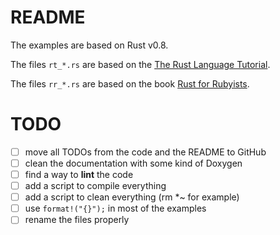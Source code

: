 # README

The examples are based on Rust v0.8.

The files `rt_*.rs` are based on the [The Rust Language Tutorial](http://static.rust-lang.org/doc/0.8/tutorial.html).

The files `rr_*.rs` are based on the book [Rust for Rubyists](http://www.rustforrubyists.com/book/index.html).

# TODO

- [ ] move all TODOs from the code and the README to GitHub
- [ ] clean the documentation with some kind of Doxygen
- [ ] find a way to **lint** the code
- [ ] add a script to compile everything
- [ ] add a script to clean everything (rm \*~ for example)
- [ ] use `format!("{}");` in most of the examples
- [ ] rename the files properly

